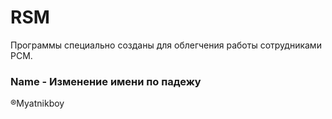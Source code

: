 # RSM
Программы специально созданы для облегчения работы сотрудниками РСМ.

### Name - Изменение имени по падежу

®Myatnikboy
